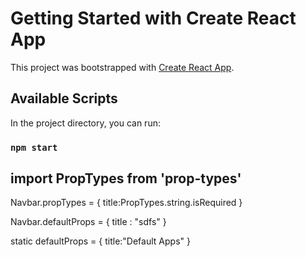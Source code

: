 # Getting Started with Create React App

This project was bootstrapped with [Create React App](https://github.com/facebook/create-react-app).

## Available Scripts

In the project directory, you can run:

### `npm start`

## import PropTypes from 'prop-types'
<!-- Add PropTypes -->

<!-- Class and function component -->

Navbar.propTypes = {
title:PropTypes.string.isRequired
}

<!-- Default Props -->

<!-- 1) Class and function component -->
 Navbar.defaultProps = {
    title : "sdfs"
}
<!-- 2)Class Component -->
   static defaultProps = {
        title:"Default Apps"
    }